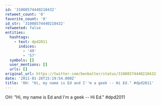 ```yaml
---
id: '31008574440210432'
retweet_count: '0'
favorite_count: '0'
id_str: '31008574440210432'
retweeted: false
entities:
  hashtags:
    - text: dpd2011
      indices:
        - '49'
        - '57'
  symbols: []
  user_mentions: []
  urls: []
original_url: https://twitter.com/benbalter/status/31008574440210432
date: '2011-01-28T15:19:54.000Z'
title: 'OH: "Hi, my name is Ed and I''m a geek -- Hi Ed." #dpd2011'
---
```


OH: "Hi, my name is Ed and I'm a geek -- Hi Ed." #dpd2011